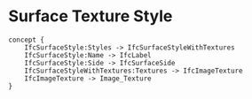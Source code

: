 Surface Texture Style
=====================



```
concept {
    IfcSurfaceStyle:Styles -> IfcSurfaceStyleWithTextures
    IfcSurfaceStyle:Name -> IfcLabel
    IfcSurfaceStyle:Side -> IfcSurfaceSide
    IfcSurfaceStyleWithTextures:Textures -> IfcImageTexture
    IfcImageTexture -> Image_Texture
}
```
